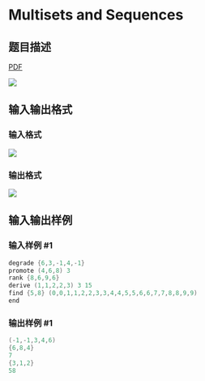 # Multisets and Sequences

## 题目描述

[problemUrl]: https://uva.onlinejudge.org/index.php?option=com_onlinejudge&Itemid=8&category=22&page=show_problem&problem=1964

[PDF](https://uva.onlinejudge.org/external/110/p11023.pdf)

![](https://cdn.luogu.com.cn/upload/vjudge_pic/UVA11023/0a71b5e6f8f7733a423c1c039d39b1dd015dd065.png)

## 输入输出格式

### 输入格式

![](https://cdn.luogu.com.cn/upload/vjudge_pic/UVA11023/e3fc68c9c9c26577a56dfb2ea07a5fa8353dc3c4.png)

### 输出格式

![](https://cdn.luogu.com.cn/upload/vjudge_pic/UVA11023/e04cae567f5f23485271f17f180c1c74f7a73825.png)

## 输入输出样例

### 输入样例 #1

```cpp
degrade {6,3,-1,4,-1}
promote (4,6,8) 3
rank {8,6,9,6}
derive (1,1,2,2,3) 3 15
find {5,8} (0,0,1,1,2,2,3,3,4,4,5,5,6,6,7,7,8,8,9,9)
end
```


### 输出样例 #1

```cpp
(-1,-1,3,4,6)
{6,8,4}
7
{3,1,2}
58
```


